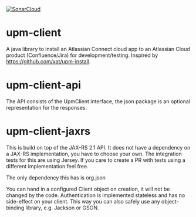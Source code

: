 [![SonarCloud](https://sonarcloud.io/images/project_badges/sonarcloud-white.svg)](https://sonarcloud.io/dashboard?id=com.k15t.cloud%3Aupm-client)

# upm-client

A java library to install an Atlassian Connect cloud app to an Atlassian Cloud product (Confluence/Jira) for development/testing.
Inspired by https://github.com/xat/upm-install.

# upm-client-api

The API consists of the UpmClient interface, the json package is an optional representation for the responses.

# upm-client-jaxrs

This is build on top of the JAX-RS 2.1 API. It does not have a dependency on a JAX-RS implementation, you have to 
choose your own. The integration tests for this are using Jersey.
If you care to create a PR with tests using a different implementation feel free.

The only dependency this has is org.json

You can hand in a configured Client object on creation, it will not be changed by the code.
Authentication is implemented stateless and has no side-effect on your client.
This way you can also safely use any object-binding library, e.g. Jackson or GSON.

